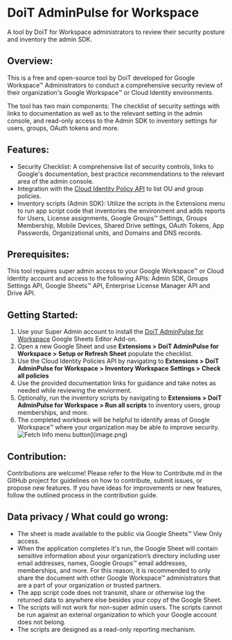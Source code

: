 # DoiT AdminPulse for Workspace

A tool by DoiT for Workspace administrators to review their security posture and inventory the admin SDK.

## Overview:

This is a free and open-source tool by DoiT developed for Google Workspace™ Administrators to conduct a comprehensive security review of their organization's Google Workspace™ or Cloud Identity environments.

The tool has two main components: The checklist of security settings with links to documentation as well as to the relevant setting in the admin console, and read-only access to the Admin SDK to inventory settings for users, groups, OAuth tokens and more.

## Features:

* Security Checklist: A comprehensive list of security controls, links to Google's documentation, best practice recommendations to the relevant area of the admin console.
* Integration with the [Cloud Identity Policy API](https://cloud.google.com/identity/docs/concepts/overview-policies) to list OU and group policies.
* Inventory scripts (Admin SDK): Utilize the scripts in the Extensions menu to run app script code that inventories the environment and adds reports for Users, License assignments, Google Groups™ Settings, Groups Membership, Mobile Devices, Shared Drive settings, OAuth Tokens, App Passwords, Organizational units, and Domains and DNS records.

## Prerequisites:

This tool requires super admin access to your Google Workspace™ or Cloud Identity account and access to the following APIs: Admin SDK, Groups Settings API, Google Sheets™ API, Enterprise License Manager API and Drive API.

## Getting Started:

1. Use your Super Admin account to install the [DoiT AdminPulse for Workspace](https://workspace.google.com/marketplace/app/doit_adminpulse_for_workspace/639424393187) Google Sheets Editor Add-on.
2. Open a new Google Sheet and use **Extensions > DoiT AdminPulse for Workspace > Setup or Refresh Sheet** populate the checklist.
3. Use the Cloud Identity Policies API by navigating to **Extensions > DoiT AdminPulse for Workspace > Inventory Workspace Settings > Check all policies**
4. Use the provided documentation links for guidance and take notes as needed while reviewing the enviorment.
5. Optionally, run the inventory scripts by navigating to **Extensions > DoiT AdminPulse for Workspace > Run all scripts** to inventory users, group memberships, and more.
6. The completed workbook will be helpful to identify areas of Google Workspace™ where your organization may be able to improve security.
![Fetch Info menu button\](image.png)](<Fetch Info.png>)

## Contribution:

Contributions are welcome! Please refer to the How to Contribute.md in the GitHub project for guidelines on how to contribute, submit issues, or propose new features. If you have ideas for improvements or new features, follow the outlined process in the contribution guide.


## Data privacy / What could go wrong:

* The sheet is made available to the public via Google Sheets™ View Only access.
* When the application completes it's run, the Google Sheet will contain sensitive information about your organization’s directory including user email addresses, names, Google Groups™ email addresses, memberships, and more. For this reason, it is recommended to only share the document with other Google Workspace™ administrators that are a part of your organization or trusted partners.
* The app script code does not transmit, share or otherwise log the returned data to anywhere else besides your copy of the Google Sheet. 
* The scripts will not work for non-super admin users. The scripts cannot be run against an external organization to which your Google account does not belong. 
* The scripts are designed as a read-only reporting mechanism.
